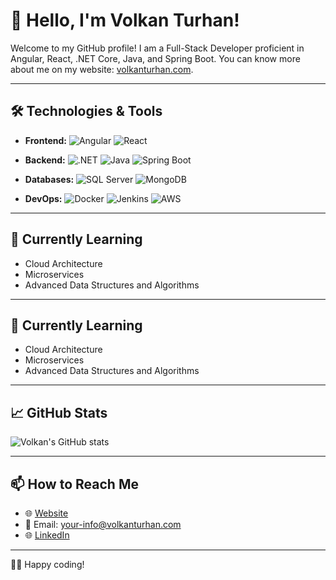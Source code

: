 # 👋 Hello, I'm Volkan Turhan!

Welcome to my GitHub profile! I am a Full-Stack Developer proficient in Angular, React, .NET Core, Java, and Spring Boot. You can know more about me on my website: [volkanturhan.com](https://volkanturhan.com/).

---

## 🛠️ Technologies & Tools

- **Frontend:** ![Angular](https://img.shields.io/badge/-Angular-DD0031?style=flat&logo=angular&logoColor=white) ![React](https://img.shields.io/badge/-React-61DAFB?style=flat&logo=react&logoColor=white)
  
- **Backend:** ![.NET](https://img.shields.io/badge/-.NET-5C2D91?style=flat&logo=.net&logoColor=white) ![Java](https://img.shields.io/badge/-Java-007396?style=flat&logo=java&logoColor=white) ![Spring Boot](https://img.shields.io/badge/-Spring_Boot-6DB33F?style=flat&logo=spring-boot&logoColor=white)

- **Databases:** ![SQL Server](https://img.shields.io/badge/-SQL_Server-CC2927?style=flat&logo=microsoft-sql-server&logoColor=white) ![MongoDB](https://img.shields.io/badge/-MongoDB-47A248?style=flat&logo=mongodb&logoColor=white)

- **DevOps:** ![Docker](https://img.shields.io/badge/-Docker-2496ED?style=flat&logo=docker&logoColor=white) ![Jenkins](https://img.shields.io/badge/-Jenkins-D24939?style=flat&logo=jenkins&logoColor=white) ![AWS](https://img.shields.io/badge/-AWS-232F3E?style=flat&logo=amazon-aws&logoColor=white)

---

## 🌱 Currently Learning

- Cloud Architecture
- Microservices
- Advanced Data Structures and Algorithms

---


## 🌱 Currently Learning

- Cloud Architecture
- Microservices
- Advanced Data Structures and Algorithms

---

## 📈 GitHub Stats

![Volkan's GitHub stats](https://github-readme-stats.vercel.app/api?username=YourUsername&show_icons=true&theme=tokyonight)

---

## 📫 How to Reach Me

- 🌐 [Website](https://volkanturhan.com/)
- 📧 Email: your-info@volkanturhan.com
- 🌐 [LinkedIn](https://www.linkedin.com/in/volkan-turhan/)

---

👨‍💻 Happy coding!
